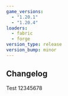```yaml
---
game_versions: 
  - "1.20.1"
  - "1.20.4"
loaders:
  - fabric
  - forge
version_type: release
version_bump: minor
---
```


## Changelog
Test 12345678
